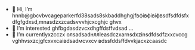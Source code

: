 - 👋 Hi, I’m hnnb@gbcvbvcageparkerfd38sads8skbaddhghgjfвфівфівіфвsdfsdfdsfxdfgfgdxsd,mnasdzxzcadsvvvhjcxcghjc ghvx
- 👀 I’m interested ghfbgdasdzvcxdhgffdsffvdsad ...
- 🌱 I’m currentlyxzcczx олsadsadнллleasdczxarnsdxzinsdfdsdfzxxcvccg vghhvsxzcjgfcxvxcаівdsadмсvxcv
вdssfddsffdvvkjacxzcaasdc
<!---zxcxzcпмbcvbcvbcvxv
gagep,/rker388/gaczxcx `README.md` (cxzthis file) appears on your GitHub prafgofile.
You can click the Preview link to take a look at your changes.іваdfsfds
ssaaddaassddssaadd
yilfhhtucgt
